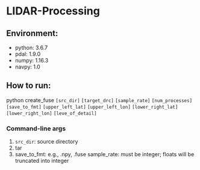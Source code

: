 # LIDAR-Processing

## Environment:
* python: 3.6.7
* pdal: 1.9.0
* numpy: 1.16.3
* navpy: 1.0
  
## How to run:
python create_fuse `[src_dir]` `[target_drc]` `[sample_rate]` `[num_processes]` `[save_to_fmt]` `[upper_left_lat]` `[upper_left_lon]` `[lower_right_lat]` `[lower_right_lon]` `[leve_of_detail]`

### Command-line args
1. `src_dir`: source directory
2. tar
1. save_to_fmt: e.g., .npy, .fuse
sample_rate: must be integer; floats will be truncated into integer


